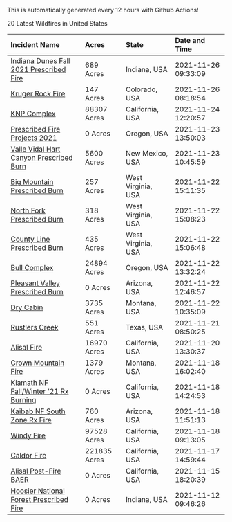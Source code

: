 This is automatically generated every 12 hours with Github Actions!

20 Latest Wildfires in United States

 | Incident Name | Acres | State | Date and Time |
|:---|:---|:---|:---|
| [Indiana Dunes Fall 2021 Prescribed Fire](https://inciweb.nwcg.gov/incident/7885/) | 689 Acres | Indiana, USA | 2021-11-26 09:33:09 |
| [Kruger Rock Fire](https://inciweb.nwcg.gov/incident/7895/) | 147 Acres | Colorado, USA | 2021-11-26 08:18:54 |
| [KNP Complex ](https://inciweb.nwcg.gov/incident/7838/) | 88307 Acres | California, USA | 2021-11-24 12:20:57 |
| [Prescribed Fire Projects 2021](https://inciweb.nwcg.gov/incident/7426/) | 0 Acres | Oregon, USA | 2021-11-23 13:50:03 |
| [Valle Vidal Hart Canyon Prescribed Burn](https://inciweb.nwcg.gov/incident/7893/) | 5600 Acres | New Mexico, USA | 2021-11-23 10:45:59 |
| [Big Mountain Prescribed Burn](https://inciweb.nwcg.gov/incident/7888/) | 257 Acres | West Virginia, USA | 2021-11-22 15:11:35 |
| [North Fork Prescribed Burn](https://inciweb.nwcg.gov/incident/7892/) | 318 Acres | West Virginia, USA | 2021-11-22 15:08:23 |
| [County Line Prescribed Burn](https://inciweb.nwcg.gov/incident/7890/) | 435 Acres | West Virginia, USA | 2021-11-22 15:06:48 |
| [Bull Complex ](https://inciweb.nwcg.gov/incident/7773/) | 24894 Acres | Oregon, USA | 2021-11-22 13:32:24 |
| [Pleasant Valley Prescribed Burn](https://inciweb.nwcg.gov/incident/7896/) | 0 Acres | Arizona, USA | 2021-11-22 12:46:57 |
| [Dry Cabin](https://inciweb.nwcg.gov/incident/7660/) | 3735 Acres | Montana, USA | 2021-11-22 10:35:09 |
| [Rustlers Creek](https://inciweb.nwcg.gov/incident/7894/) | 551 Acres | Texas, USA | 2021-11-21 08:50:25 |
| [Alisal Fire](https://inciweb.nwcg.gov/incident/7862/) | 16970 Acres | California, USA | 2021-11-20 13:30:37 |
| [Crown Mountain Fire](https://inciweb.nwcg.gov/incident/7859/) | 1379 Acres | Montana, USA | 2021-11-18 16:02:40 |
| [Klamath NF Fall/Winter '21 Rx Burning](https://inciweb.nwcg.gov/incident/7889/) | 0 Acres | California, USA | 2021-11-18 14:24:53 |
| [Kaibab NF South Zone Rx Fire](https://inciweb.nwcg.gov/incident/5922/) | 760 Acres | Arizona, USA | 2021-11-18 11:51:13 |
| [Windy Fire](https://inciweb.nwcg.gov/incident/7841/) | 97528 Acres | California, USA | 2021-11-18 09:13:05 |
| [Caldor Fire](https://inciweb.nwcg.gov/incident/7801/) | 221835 Acres | California, USA | 2021-11-17 14:59:44 |
| [Alisal Post-Fire BAER](https://inciweb.nwcg.gov/incident/7873/) | 0 Acres | California, USA | 2021-11-15 18:20:39 |
| [Hoosier National Forest Prescribed Fire ](https://inciweb.nwcg.gov/incident/7887/) | 0 Acres | Indiana, USA | 2021-11-12 09:46:26 |
